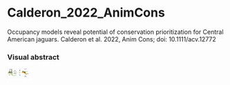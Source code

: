 # Calderon_2022_AnimCons
Occupancy models reveal potential of conservation prioritization for Central American jaguars. Calderon et al. 2022, Anim Cons; doi: 10.1111/acv.12772



### Visual abstract

<img src="Calderon2022_AnimCons_graphicalAbstract.jpg" style="width:10.0%" />
